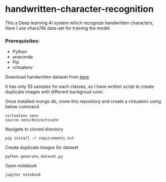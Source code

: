 # handwritten-character-recognition

This a Deep learning AI system which recognize handwritten characters, Here I use chars74k data-set for training the model

### Prerequisites:

- Python
- anaconda
- Pip
- virtualenv

Download handwritten dataset from [here](http://www.ee.surrey.ac.uk/CVSSP/demos/chars74k/EnglishHnd.tgz)

It has only 55 samples for each classes, so I have written script to create duplicate images with different backgroud color. 

Once installed mongo db, clone this repository and create a virtualenv using below command
```
virtualenv venv
source venv/bin/activate
```
Navigate to cloned directory
```
pip install -r requirements.txt
```

Create duplicate images for dataset
```
python generate_dataset.py
```

Open notebook
```
jupyter notebook
```

